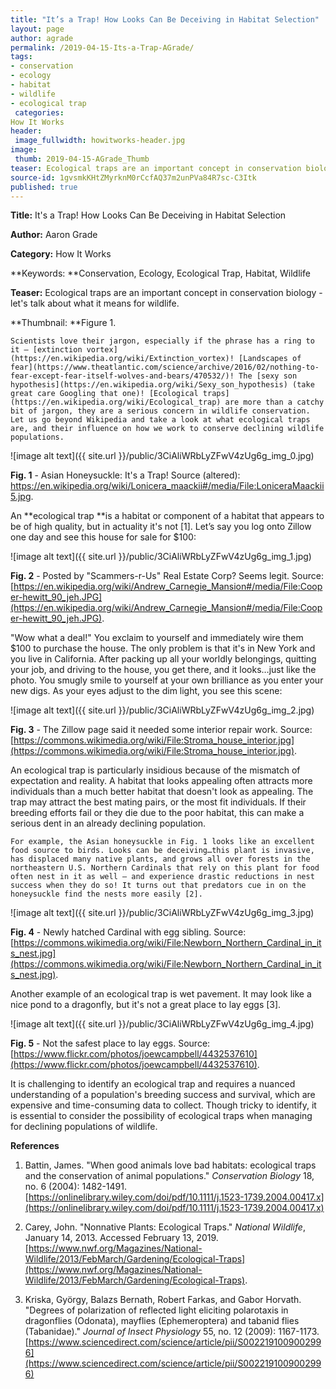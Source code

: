 ```yaml
---
title: "It’s a Trap! How Looks Can Be Deceiving in Habitat Selection"
layout: page
author: agrade
permalink: /2019-04-15-Its-a-Trap-AGrade/
tags:
- conservation
- ecology
- habitat
- wildlife
- ecological trap
 categories:
How It Works
header:
 image_fullwidth: howitworks-header.jpg
image:
 thumb: 2019-04-15-AGrade_Thumb
teaser: Ecological traps are an important concept in conservation biology. Let’s talk about what it means for wildlife.
source-id: 1gvsmkKHtZMyrknM0rCcfAQ37m2unPVa84R7sc-C3Itk
published: true
---
```

**Title:** It's a Trap! How Looks Can Be Deceiving in Habitat Selection  

**Author:** Aaron Grade

**Category:** How It Works

**Keywords: **Conservation, Ecology, Ecological Trap, Habitat, Wildlife

**Teaser:** Ecological traps are an important concept in conservation biology - let's talk about what it means for wildlife.

**Thumbnail: **Figure 1.

	Scientists love their jargon, especially if the phrase has a ring to it – [extinction vortex](https://en.wikipedia.org/wiki/Extinction_vortex)! [Landscapes of fear](https://www.theatlantic.com/science/archive/2016/02/nothing-to-fear-except-fear-itself-wolves-and-bears/470532/)! The [sexy son hypothesis](https://en.wikipedia.org/wiki/Sexy_son_hypothesis) (take great care Googling that one)! [Ecological traps](https://en.wikipedia.org/wiki/Ecological_trap) are more than a catchy bit of jargon, they are a serious concern in wildlife conservation. Let us go beyond Wikipedia and take a look at what ecological traps are, and their influence on how we work to conserve declining wildlife populations.

![image alt text]({{ site.url }}/public/3CiAliWRbLyZFwV4zUg6g_img_0.jpg)

**Fig. 1** - Asian Honeysuckle: It's a Trap! Source (altered): https://en.wikipedia.org/wiki/Lonicera_maackii#/media/File:LoniceraMaackii5.jpg.

An **ecological trap **is a habitat or component of a habitat that appears to be of high quality, but in actuality it's not [1]. Let’s say you log onto Zillow one day and see this house for sale for $100:

![image alt text]({{ site.url }}/public/3CiAliWRbLyZFwV4zUg6g_img_1.jpg)

**Fig. 2** - Posted by "Scammers-r-Us" Real Estate Corp? Seems legit. Source: [https://en.wikipedia.org/wiki/Andrew_Carnegie_Mansion#/media/File:Cooper-hewitt_90_jeh.JPG](https://en.wikipedia.org/wiki/Andrew_Carnegie_Mansion#/media/File:Cooper-hewitt_90_jeh.JPG). 

"Wow what a deal!" You exclaim to yourself and immediately wire them $100 to purchase the house. The only problem is that it's in New York and you live in California. After packing up all your worldly belongings, quitting your job, and driving to the house, you get there, and it looks…just like the photo. You smugly smile to yourself at your own brilliance as you enter your new digs. As your eyes adjust to the dim light, you see this scene:

![image alt text]({{ site.url }}/public/3CiAliWRbLyZFwV4zUg6g_img_2.jpg)

**Fig. 3** - The Zillow page said it needed some interior repair work. Source: [https://commons.wikimedia.org/wiki/File:Stroma_house_interior.jpg](https://commons.wikimedia.org/wiki/File:Stroma_house_interior.jpg). 

An ecological trap is particularly insidious because of the mismatch of expectation and reality. A habitat that looks appealing often attracts more individuals than a much better habitat that doesn't look as appealing. The trap may attract the best mating pairs, or the most fit individuals. If their breeding efforts fail or they die due to the poor habitat, this can make a serious dent in an already declining population.

	For example, the Asian honeysuckle in Fig. 1 looks like an excellent food source to birds. Looks can be deceiving…this plant is invasive, has displaced many native plants, and grows all over forests in the northeastern U.S. Northern Cardinals that rely on this plant for food often nest in it as well – and experience drastic reductions in nest success when they do so! It turns out that predators cue in on the honeysuckle find the nests more easily [2].

![image alt text]({{ site.url }}/public/3CiAliWRbLyZFwV4zUg6g_img_3.jpg)

**Fig. 4** - Newly hatched Cardinal with egg sibling. Source: [https://commons.wikimedia.org/wiki/File:Newborn_Northern_Cardinal_in_its_nest.jpg](https://commons.wikimedia.org/wiki/File:Newborn_Northern_Cardinal_in_its_nest.jpg). 

Another example of an ecological trap is wet pavement. It may look like a nice pond to a dragonfly, but it's not a great place to lay eggs [3].

![image alt text]({{ site.url }}/public/3CiAliWRbLyZFwV4zUg6g_img_4.jpg)

**Fig. 5** - Not the safest place to lay eggs. Source: [https://www.flickr.com/photos/joewcampbell/4432537610](https://www.flickr.com/photos/joewcampbell/4432537610). 

It is challenging to identify an ecological trap and requires a nuanced understanding of a population's breeding success and survival, which are expensive and time-consuming data to collect. Though tricky to identify, it is essential to consider the possibility of ecological traps when managing for declining populations of wildlife.

 

**References**

1. Battin, James. "When good animals love bad habitats: ecological traps and the conservation of animal populations." *Conservation Biology* 18, no. 6 (2004): 1482-1491. [https://onlinelibrary.wiley.com/doi/pdf/10.1111/j.1523-1739.2004.00417.x](https://onlinelibrary.wiley.com/doi/pdf/10.1111/j.1523-1739.2004.00417.x) 

2. Carey, John. "Nonnative Plants: Ecological Traps." *National Wildlife*, January 14, 2013. Accessed February 13, 2019. [https://www.nwf.org/Magazines/National-Wildlife/2013/FebMarch/Gardening/Ecological-Traps](https://www.nwf.org/Magazines/National-Wildlife/2013/FebMarch/Gardening/Ecological-Traps).

3. Kriska, György, Balazs Bernath, Robert Farkas, and Gabor Horvath. "Degrees of polarization of reflected light eliciting polarotaxis in dragonflies (Odonata), mayflies (Ephemeroptera) and tabanid flies (Tabanidae)." *Journal of Insect Physiology* 55, no. 12 (2009): 1167-1173. [https://www.sciencedirect.com/science/article/pii/S0022191009002996](https://www.sciencedirect.com/science/article/pii/S0022191009002996) 

